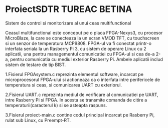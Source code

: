 # ProiectSDTR TUREAC BETINA
Sistem de control si monitorizare al unui ceas multifunctional

Ceasul multifunctional este conceput pe o placa FPGA-Nexys3, cu procesor MicroBlaze, la care se conecteaza la un ecran VMOD TFT, cu touchscreen si un senzor de temperatura MCP9808. FPGA-ul va fi conectat printr-o interfata seriala la un Rasberry Pi 3, cu sistem de operare Linux cu 2 aplicatii, una pentru managementul comunicatiei cu FPGA-ul si cea de-a 2-a, pentru comunicatia cu mediul exterior Rasberry Pi. Ambele aplicatii includ sistem de testare de tip BIST. 

1.Fisierul FPGAsystem.c reprezinta elementul software, incarcat pe microprocesorul FPGA-ului si actioneaza ca o interfata intre perifericele de temperatura si ceas, si comunicarea UART cu exteriorul.

2.Fisierul UART.c reprezinta mediul de verificare al comunicatiei pe UART, intre Rasberry Pi si FPGA. In acesta se transmite comanda de citire a temperaturii(caracterul k) si se asteapta raspuns.

3.Fisierul proiect-main.c contine codul principal incarcat pe Rasberry Pi, rulat sub Linux, cu Preempt-RT.
